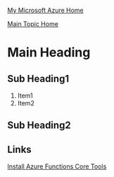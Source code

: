 [My Microsoft Azure Home](microsoft_learn_home.md)

[Main Topic Home](main_topic_home.md)


# Main Heading

## Sub Heading1

1. Item1
2. Item2


## Sub Heading2




## Links

[Install Azure Functions Core Tools](https://learn.microsoft.com/en-us/azure/azure-functions/functions-run-local?tabs=v4%2Cwindows%2Ccsharp%2Cportal%2Cbash#install-the-azure-functions-core-tools)



